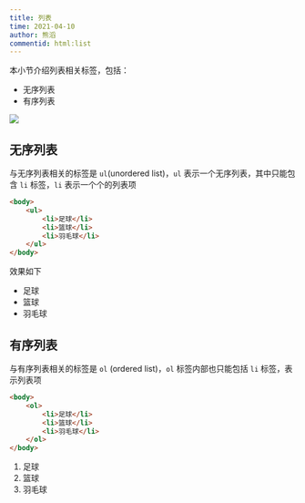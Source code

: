 ```yaml
---
title: 列表
time: 2021-04-10
author: 熊滔
commentid: html:list
---
```


本小节介绍列表相关标签，包括：

- 无序列表
- 有序列表

<img src="https://cdn.jsdelivr.net/gh/LastKnightCoder/ImgHosting2/20210410225933.svg">

## 无序列表

与无序列表相关的标签是 `ul`(unordered list)，`ul` 表示一个无序列表，其中只能包含 `li` 标签，`li` 表示一个个的列表项

```html
<body>
    <ul>
        <li>足球</li>
        <li>篮球</li>
        <li>羽毛球</li>
    </ul>
</body>
```

效果如下

<DisplayBox>

<ul>
    <li>足球</li>
    <li>篮球</li>
    <li>羽毛球</li>
</ul>
</DisplayBox>

## 有序列表

与有序列表相关的标签是 `ol` (ordered list)，`ol` 标签内部也只能包括 `li` 标签，表示列表项

```html
<body>
    <ol>
        <li>足球</li>
        <li>篮球</li>
        <li>羽毛球</li>
    </ol>
</body>
```

<DisplayBox>

<ol>
    <li>足球</li>
    <li>篮球</li>
    <li>羽毛球</li>
</ol>
</DisplayBox>



